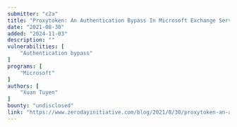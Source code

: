```yaml
---
submitter: "c2a"
title: "Proxytoken: An Authentication Bypass In Microsoft Exchange Server"
date: "2021-08-30"
added: "2024-11-03"
description: ""
vulnerabilities: [
    "Authentication bypass"
]
programs: [
    "Microsoft"
]
authors: [
    "Xuan Tuyen"
]
bounty: "undisclosed"
link: "https://www.zerodayinitiative.com/blog/2021/8/30/proxytoken-an-authentication-bypass-in-microsoft-exchange-server"
---
```




